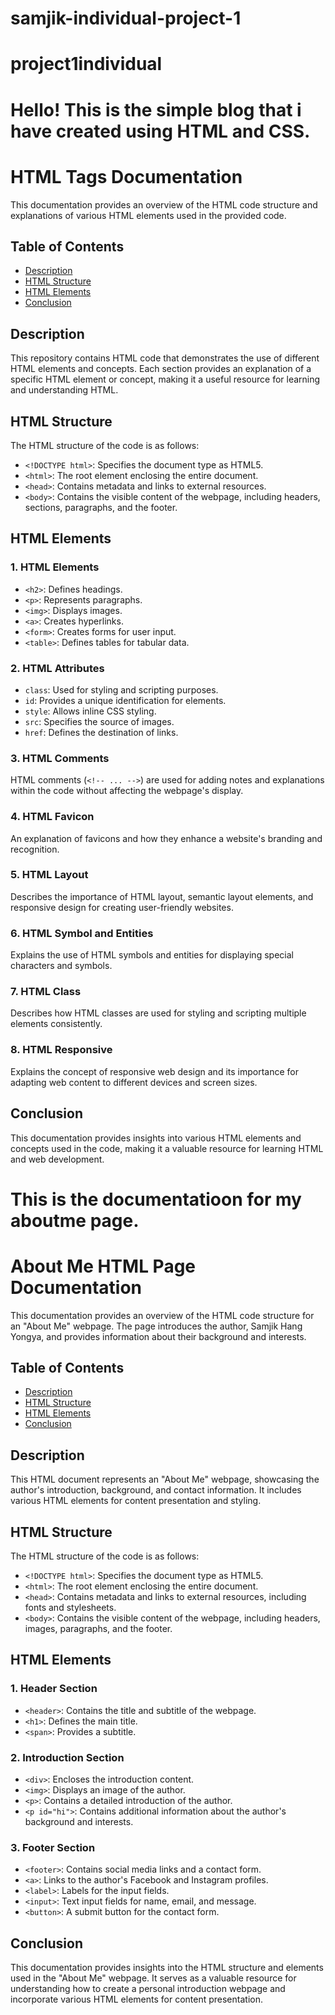 # samjik-individual-project-1
# project1individual
# Hello! This is the simple blog that i have created using HTML and CSS.


# HTML Tags Documentation

This documentation provides an overview of the HTML code structure and explanations of various HTML elements used in the provided code.

## Table of Contents

- [Description](#description)
- [HTML Structure](#html-structure)
- [HTML Elements](#html-elements)
- [Conclusion](#conclusion)

## Description

This repository contains HTML code that demonstrates the use of different HTML elements and concepts. Each section provides an explanation of a specific HTML element or concept, making it a useful resource for learning and understanding HTML.

## HTML Structure

The HTML structure of the code is as follows:

- `<!DOCTYPE html>`: Specifies the document type as HTML5.
- `<html>`: The root element enclosing the entire document.
- `<head>`: Contains metadata and links to external resources.
- `<body>`: Contains the visible content of the webpage, including headers, sections, paragraphs, and the footer.

## HTML Elements

### 1. HTML Elements

- `<h2>`: Defines headings.
- `<p>`: Represents paragraphs.
- `<img>`: Displays images.
- `<a>`: Creates hyperlinks.
- `<form>`: Creates forms for user input.
- `<table>`: Defines tables for tabular data.

### 2. HTML Attributes

- `class`: Used for styling and scripting purposes.
- `id`: Provides a unique identification for elements.
- `style`: Allows inline CSS styling.
- `src`: Specifies the source of images.
- `href`: Defines the destination of links.

### 3. HTML Comments

HTML comments (`<!-- ... -->`) are used for adding notes and explanations within the code without affecting the webpage's display.

### 4. HTML Favicon

An explanation of favicons and how they enhance a website's branding and recognition.

### 5. HTML Layout

Describes the importance of HTML layout, semantic layout elements, and responsive design for creating user-friendly websites.

### 6. HTML Symbol and Entities

Explains the use of HTML symbols and entities for displaying special characters and symbols.

### 7. HTML Class

Describes how HTML classes are used for styling and scripting multiple elements consistently.

### 8. HTML Responsive

Explains the concept of responsive web design and its importance for adapting web content to different devices and screen sizes.

## Conclusion

This documentation provides insights into various HTML elements and concepts used in the code, making it a valuable resource for learning HTML and web development.


# This is the documentatioon for my aboutme page.

# About Me HTML Page Documentation

This documentation provides an overview of the HTML code structure for an "About Me" webpage. The page introduces the author, Samjik Hang Yongya, and provides information about their background and interests.

## Table of Contents

- [Description](#description)
- [HTML Structure](#html-structure)
- [HTML Elements](#html-elements)
- [Conclusion](#conclusion)

## Description

This HTML document represents an "About Me" webpage, showcasing the author's introduction, background, and contact information. It includes various HTML elements for content presentation and styling.

## HTML Structure

The HTML structure of the code is as follows:

- `<!DOCTYPE html>`: Specifies the document type as HTML5.
- `<html>`: The root element enclosing the entire document.
- `<head>`: Contains metadata and links to external resources, including fonts and stylesheets.
- `<body>`: Contains the visible content of the webpage, including headers, images, paragraphs, and the footer.

## HTML Elements

### 1. Header Section

- `<header>`: Contains the title and subtitle of the webpage.
- `<h1>`: Defines the main title.
- `<span>`: Provides a subtitle.

### 2. Introduction Section

- `<div>`: Encloses the introduction content.
- `<img>`: Displays an image of the author.
- `<p>`: Contains a detailed introduction of the author.
- `<p id="hi">`: Contains additional information about the author's background and interests.

### 3. Footer Section

- `<footer>`: Contains social media links and a contact form.
- `<a>`: Links to the author's Facebook and Instagram profiles.
- `<label>`: Labels for the input fields.
- `<input>`: Text input fields for name, email, and message.
- `<button>`: A submit button for the contact form.

## Conclusion

This documentation provides insights into the HTML structure and elements used in the "About Me" webpage. It serves as a valuable resource for understanding how to create a personal introduction webpage and incorporate various HTML elements for content presentation.









